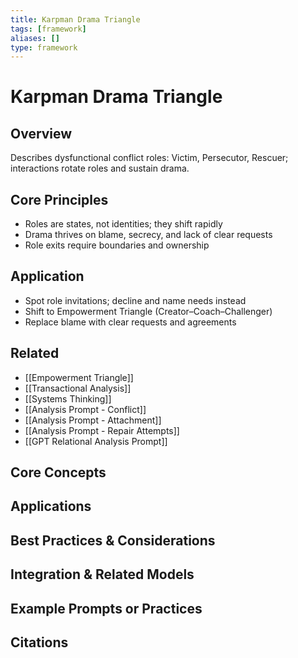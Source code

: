 ```yaml
---
title: Karpman Drama Triangle
tags: [framework]
aliases: []
type: framework
---
```


<!-- @format -->

# Karpman Drama Triangle

## Overview

Describes dysfunctional conflict roles: Victim, Persecutor, Rescuer; interactions rotate roles and sustain drama.

## Core Principles

- Roles are states, not identities; they shift rapidly
- Drama thrives on blame, secrecy, and lack of clear requests
- Role exits require boundaries and ownership

## Application

- Spot role invitations; decline and name needs instead
- Shift to Empowerment Triangle (Creator–Coach–Challenger)
- Replace blame with clear requests and agreements

## Related

- [[Empowerment Triangle]]
- [[Transactional Analysis]]
- [[Systems Thinking]]
- [[Analysis Prompt - Conflict]]
- [[Analysis Prompt - Attachment]]
- [[Analysis Prompt - Repair Attempts]]
- [[GPT Relational Analysis Prompt]]

## Core Concepts

## Applications

## Best Practices & Considerations

## Integration & Related Models

## Example Prompts or Practices

## Citations
